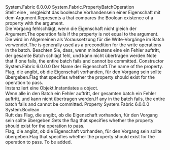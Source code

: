 <Type Name="CheckExistsPropertyOperation" FullName="System.Fabric.CheckExistsPropertyOperation">
  <TypeSignature Language="C#" Value="public sealed class CheckExistsPropertyOperation : System.Fabric.PropertyBatchOperation" />
  <TypeSignature Language="ILAsm" Value=".class public auto ansi sealed beforefieldinit CheckExistsPropertyOperation extends System.Fabric.PropertyBatchOperation" />
  <TypeSignature Language="DocId" Value="T:System.Fabric.CheckExistsPropertyOperation" />
  <TypeSignature Language="VB.NET" Value="Public NotInheritable Class CheckExistsPropertyOperation&#xA;Inherits PropertyBatchOperation" />
  <TypeSignature Language="F#" Value="type CheckExistsPropertyOperation = class&#xA;    inherit PropertyBatchOperation" />
  <AssemblyInfo>
    <AssemblyName>System.Fabric</AssemblyName>
    <AssemblyVersion>6.0.0.0</AssemblyVersion>
  </AssemblyInfo>
  <Base>
    <BaseTypeName>System.Fabric.PropertyBatchOperation</BaseTypeName>
  </Base>
  <Interfaces />
  <Docs>
    <summary>
      <para><span data-ttu-id="beeaf-101">Stellt eine <see cref="T:System.Fabric.PropertyBatchOperation" /> , vergleicht das boolesche Vorhandensein einer Eigenschaft mit dem <see cref="P:System.Fabric.CheckExistsPropertyOperation.ExistenceCheck" /> Argument.</span><span class="sxs-lookup"><span data-stu-id="beeaf-101">Represents a <see cref="T:System.Fabric.PropertyBatchOperation" /> that compares the Boolean existence of a property with the <see cref="P:System.Fabric.CheckExistsPropertyOperation.ExistenceCheck" /> argument.</span></span> </para>
    </summary>
    <remarks>
      <para><span data-ttu-id="beeaf-102">Die <see cref="T:System.Fabric.PropertyBatchOperation" /> Vorgang fehlschlägt, wenn die Eigenschaft nicht gleich der <see cref="P:System.Fabric.CheckExistsPropertyOperation.ExistenceCheck" /> Argument.</span><span class="sxs-lookup"><span data-stu-id="beeaf-102">The <see cref="T:System.Fabric.PropertyBatchOperation" /> operation fails if the property is not equal to the <see cref="P:System.Fabric.CheckExistsPropertyOperation.ExistenceCheck" /> argument.</span></span>
            <span data-ttu-id="beeaf-103">Die <see cref="T:System.Fabric.CheckExistsPropertyOperation" /> wird im Allgemeinen als Voraussetzung für die Write-Vorgänge im Batch verwendet.</span><span class="sxs-lookup"><span data-stu-id="beeaf-103">The <see cref="T:System.Fabric.CheckExistsPropertyOperation" /> is generally used as a precondition for the write operations in the batch.</span></span> <span data-ttu-id="beeaf-104">Beachten Sie, dass, wenn mindestens eine <see cref="T:System.Fabric.PropertyBatchOperation" /> ein Fehler auftritt, der gesamte Batch schlägt fehl, und kann nicht übertragen werden.</span><span class="sxs-lookup"><span data-stu-id="beeaf-104">Note that if one <see cref="T:System.Fabric.PropertyBatchOperation" /> fails, the entire batch fails and cannot be committed.</span></span></para>
    </remarks>
  </Docs>
  <Members>
    <Member MemberName=".ctor">
      <MemberSignature Language="C#" Value="public CheckExistsPropertyOperation (string propertyName, bool existenceCheck);" />
      <MemberSignature Language="ILAsm" Value=".method public hidebysig specialname rtspecialname instance void .ctor(string propertyName, bool existenceCheck) cil managed" />
      <MemberSignature Language="DocId" Value="M:System.Fabric.CheckExistsPropertyOperation.#ctor(System.String,System.Boolean)" />
      <MemberSignature Language="VB.NET" Value="Public Sub New (propertyName As String, existenceCheck As Boolean)" />
      <MemberSignature Language="F#" Value="new System.Fabric.CheckExistsPropertyOperation : string * bool -&gt; System.Fabric.CheckExistsPropertyOperation" Usage="new System.Fabric.CheckExistsPropertyOperation (propertyName, existenceCheck)" />
      <MemberType>Constructor</MemberType>
      <AssemblyInfo>
        <AssemblyName>System.Fabric</AssemblyName>
        <AssemblyVersion>6.0.0.0</AssemblyVersion>
      </AssemblyInfo>
      <Parameters>
        <Parameter Name="propertyName" Type="System.String" />
        <Parameter Name="existenceCheck" Type="System.Boolean" />
      </Parameters>
      <Docs>
        <param name="propertyName">
          <para><span data-ttu-id="beeaf-105">Der Name der Eigenschaft.</span><span class="sxs-lookup"><span data-stu-id="beeaf-105">The name of the property.</span></span></para>
        </param>
        <param name="existenceCheck">
          <para><span data-ttu-id="beeaf-106">Flag, die angibt, ob die Eigenschaft vorhanden, für den Vorgang sein sollte übergeben.</span><span class="sxs-lookup"><span data-stu-id="beeaf-106">Flag that specifies whether the property should exist for the operation to pass.</span></span></para>
        </param>
        <summary>
          <para><span data-ttu-id="beeaf-107">Instanziiert eine <see cref="T:System.Fabric.CheckExistsPropertyOperation" /> Objekt.</span><span class="sxs-lookup"><span data-stu-id="beeaf-107">Instantiates a <see cref="T:System.Fabric.CheckExistsPropertyOperation" /> object.</span></span> </para>
        </summary>
        <remarks>
          <para><span data-ttu-id="beeaf-108">Wenn alle <see cref="T:System.Fabric.PropertyBatchOperation" /> in den Batch ein Fehler auftritt, der gesamten batch ein Fehler auftritt, und kann nicht übertragen werden.</span><span class="sxs-lookup"><span data-stu-id="beeaf-108">If any <see cref="T:System.Fabric.PropertyBatchOperation" /> in the batch fails, the entire batch fails and cannot be committed.</span></span></para>
        </remarks>
      </Docs>
    </Member>
    <Member MemberName="ExistenceCheck">
      <MemberSignature Language="C#" Value="public bool ExistenceCheck { get; }" />
      <MemberSignature Language="ILAsm" Value=".property instance bool ExistenceCheck" />
      <MemberSignature Language="DocId" Value="P:System.Fabric.CheckExistsPropertyOperation.ExistenceCheck" />
      <MemberSignature Language="VB.NET" Value="Public ReadOnly Property ExistenceCheck As Boolean" />
      <MemberSignature Language="F#" Value="member this.ExistenceCheck : bool" Usage="System.Fabric.CheckExistsPropertyOperation.ExistenceCheck" />
      <MemberType>Property</MemberType>
      <AssemblyInfo>
        <AssemblyName>System.Fabric</AssemblyName>
        <AssemblyVersion>6.0.0.0</AssemblyVersion>
      </AssemblyInfo>
      <ReturnValue>
        <ReturnType>System.Boolean</ReturnType>
      </ReturnValue>
      <Docs>
        <summary>
          <para><span data-ttu-id="beeaf-109">Ruft das Flag, die angibt, ob die Eigenschaft vorhanden, für den Vorgang sein sollte übergeben.</span><span class="sxs-lookup"><span data-stu-id="beeaf-109">Gets the flag that specifies whether the property should exist for the operation to pass.</span></span></para>
        </summary>
        <value>
          <para><span data-ttu-id="beeaf-110">Flag, die angibt, ob die Eigenschaft vorhanden, für den Vorgang sein sollte übergeben.</span><span class="sxs-lookup"><span data-stu-id="beeaf-110">Flag that specifies whether the property should exist for the operation to pass.</span></span></para>
        </value>
        <remarks>To be added.</remarks>
      </Docs>
    </Member>
  </Members>
</Type>